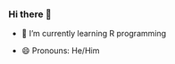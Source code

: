 ### Hi there 👋

<!--
**jainparth/jainparth** is a ✨ _special_ ✨ repository because its `README.md` (this file) appears on your GitHub profile.

Here are some ideas to get you started:
- 🔭 I’m currently working on ...
- - 💬 Ask me about ...
- - 📫 How to reach me: ...
- - ⚡ Fun fact: ...
- - 👯 I’m looking to collaborate on ...
- - 🤔 I’m looking for help with ...
-->


- 🌱 I’m currently learning R programming

- 😄 Pronouns: He/Him

